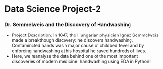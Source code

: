 # Data Science Project-2
### Dr. Semmelweis and the Discovery of Handwashing
- Project Description: In 1847, the Hungarian physician Ignaz Semmelweis made a breakthough discovery: he discovers handwashing. Contaminated hands was a major cause of childbed fever and by enforcing handwashing at his hospital he saved hundreds of lives.
- Here, we reanalyse the data behind one of the most important discoveries of modern medicine: handwashing using EDA in Python!
